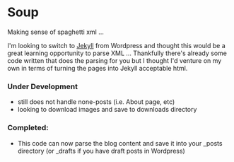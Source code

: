 # Soup

Making sense of spaghetti xml ...

I'm looking to switch to [Jekyll](http://jekyllrb.com/) from Wordpress and thought this would be a great learning opportunity to parse XML ...
Thankfully there's already some code written that does the parsing for you but I thought I'd venture on my own in terms of turning the pages
into Jekyll acceptable html.

### Under Development

- still does not handle none-posts (i.e. About page, etc)
- looking to download images and save to downloads directory

### Completed:

- This code can now parse the blog content and save it into your _posts directory (or _drafts if you have draft posts in Wordpress)






